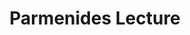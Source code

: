 ---
title: "Parmenides Lecture"
project_id: 
date: 
conference_id: ""
presenters:
   - peter_bandettini
summary: "<p>Parmenides Lecture, Lake Chiemsee, Germany</p>"
file: /assets/presentations/T212.ppt
filename: T212.ppt
layout: presentation
---